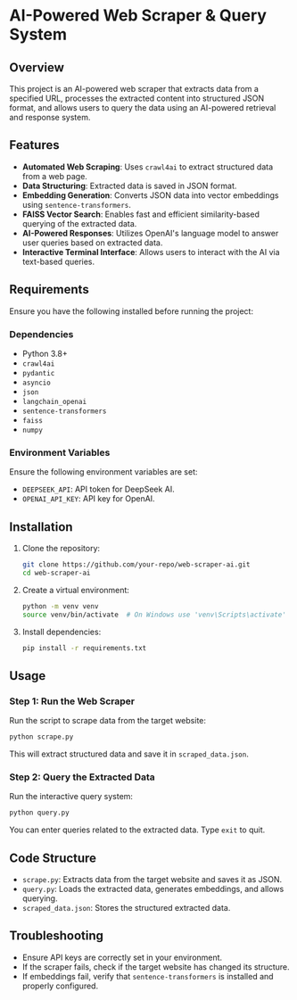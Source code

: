 # AI-Powered Web Scraper & Query System

## Overview
This project is an AI-powered web scraper that extracts data from a specified URL, processes the extracted content into structured JSON format, and allows users to query the data using an AI-powered retrieval and response system.

## Features
- **Automated Web Scraping**: Uses `crawl4ai` to extract structured data from a web page.
- **Data Structuring**: Extracted data is saved in JSON format.
- **Embedding Generation**: Converts JSON data into vector embeddings using `sentence-transformers`.
- **FAISS Vector Search**: Enables fast and efficient similarity-based querying of the extracted data.
- **AI-Powered Responses**: Utilizes OpenAI's language model to answer user queries based on extracted data.
- **Interactive Terminal Interface**: Allows users to interact with the AI via text-based queries.

## Requirements
Ensure you have the following installed before running the project:

### Dependencies
- Python 3.8+
- `crawl4ai`
- `pydantic`
- `asyncio`
- `json`
- `langchain_openai`
- `sentence-transformers`
- `faiss`
- `numpy`

### Environment Variables
Ensure the following environment variables are set:
- `DEEPSEEK_API`: API token for DeepSeek AI.
- `OPENAI_API_KEY`: API key for OpenAI.

## Installation
1. Clone the repository:
   ```sh
   git clone https://github.com/your-repo/web-scraper-ai.git
   cd web-scraper-ai
   ```
2. Create a virtual environment:
   ```sh
   python -m venv venv
   source venv/bin/activate  # On Windows use 'venv\Scripts\activate'
   ```
3. Install dependencies:
   ```sh
   pip install -r requirements.txt
   ```

## Usage
### Step 1: Run the Web Scraper
Run the script to scrape data from the target website:
```sh
python scrape.py
```
This will extract structured data and save it in `scraped_data.json`.

### Step 2: Query the Extracted Data
Run the interactive query system:
```sh
python query.py
```
You can enter queries related to the extracted data. Type `exit` to quit.

## Code Structure
- `scrape.py`: Extracts data from the target website and saves it as JSON.
- `query.py`: Loads the extracted data, generates embeddings, and allows querying.
- `scraped_data.json`: Stores the structured extracted data.

## Troubleshooting
- Ensure API keys are correctly set in your environment.
- If the scraper fails, check if the target website has changed its structure.
- If embeddings fail, verify that `sentence-transformers` is installed and properly configured.


